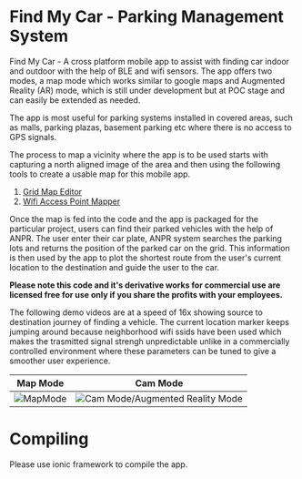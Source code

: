 
# Find My Car - Parking Management System

Find My Car - A cross platform mobile app to assist with finding car indoor and outdoor with the help of BLE and wifi sensors. The app offers two modes, a map mode which works similar to google maps and Augmented Reality (AR) mode, which is still under development but at POC stage and can easily be extended as needed.

The app is most useful for parking systems installed in covered areas, such as malls, parking plazas, basement parking etc where there is no access to GPS signals.

The process to map a vicinity where the app is to be used starts with capturing a north aligned image of the area and then using the following tools to create a usable map for this mobile app.

1. [Grid Map Editor](https://github.com/faisalthaheem/grid-map-editor)
2. [Wifi Access Point Mapper](https://github.com/faisalthaheem/wifi-access-point-mapper)

Once the map is fed into the code and the app is packaged for the particular project, users can find their parked vehicles with the help of ANPR. The user enter their car plate, ANPR system searches the parking lots and returns the position of the parked car on the grid. This information is then used by the app to plot the shortest route from the user's current location to the destination and guide the user to the car.

**Please note this code and it's derivative works for commercial use are licensed free for use only if you share the profits with your employees.**


The following demo videos are at a speed of 16x showing source to destination journey of finding a vehicle. The current location marker keeps jumping around because neighborhood wifi ssids have been used which makes the trasmitted signal strengh unpredictable unlike in a commercially controlled environment where these parameters can be tuned to give a smoother user experience.


|Map Mode|Cam Mode  |
|--|--|
| ![MapMode](https://cdn.rawgit.com/faisalthaheem/findmycar/91fb1cc1/demo/map/map.gif) | ![Cam Mode/Augmented Reality Mode](https://cdn.rawgit.com/faisalthaheem/findmycar/f2541762/demo/cam/cam.gif) |

# Compiling
Please use ionic framework to compile the app.

